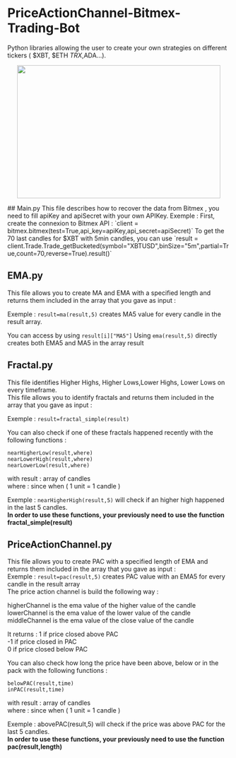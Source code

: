 # PriceActionChannel-Bitmex-Trading-Bot
Python libraries allowing the user to create your own strategies on different tickers ( $XBT, $ETH $TRX,$ADA...).  
<p align="center">
  <img width="460" height="300" src="https://firebounty.com/image/751-bitmex">
</p>
## Main.py 
This file describes how to recover the data from Bitmex , you need to fill apiKey and apiSecret with your own APIKey.  
Exemple :  
First, create the connexion to Bitmex API :  
`client = bitmex.bitmex(test=True,api_key=apiKey,api_secret=apiSecret)`  
To get the 70 last candles for $XBT with 5min candles, you can use 
`result = client.Trade.Trade_getBucketed(symbol="XBTUSD",binSize="5m",partial=True,count=70,reverse=True).result()`

## EMA.py
This file allows you to create MA and EMA with a specified length and returns them included in the array that you gave as input : 

Exemple : `result=ma(result,5)` creates MA5 value for every candle in the result array.

You can access by using `result[i]["MA5"]`
Using `ema(result,5)` directly creates both EMA5 and MA5 in the array result 

## Fractal.py
This file identifies Higher Highs, Higher Lows,Lower Highs, Lower Lows on every timeframe.  
This file allows you to identify fractals and returns them included in the array that you gave as input :  

Exemple : `result=fractal_simple(result)`

You can also check if one of these fractals happened recently with the following functions :  
```nearHigherHigh(result,where)  
nearHigherLow(result,where)  
nearLowerHigh(result,where)  
nearLowerLow(result,where)
```   
with result : array of candles  
where : since when ( 1 unit = 1 candle )   

Exemple : `nearHigherHigh(result,5)` will check if an higher high happened in the last 5 candles.  
**In order to use these functions, your previously need to use the function fractal_simple(result)**    
## PriceActionChannel.py  
This file allows you to create PAC with a specified length of EMA and returns them included in the array that you gave as input :   
Exemple : `result=pac(result,5)` creates PAC value with an EMA5 for every candle in the result array  
The price action channel is build the following way :   
  
higherChannel is the ema value of the higher value of the candle  
lowerChannel is the ema value of the lower value of the candle  
middleChannel is the ema value of the close value of the candle  
  
It returns : 1 if price closed above PAC  
             -1 if price closed in PAC  
             0 if price closed below PAC  
           
You can also check how long the price have been above, below or in the pack with the following functions : 
```abovePAC(result,time)  
belowPAC(result,time)  
inPAC(result,time)  
```  
with result : array of candles  
where : since when ( 1 unit = 1 candle )  

Exemple : abovePAC(result,5) will check if the price was above PAC for the last 5 candles.  
**In order to use these functions, your previously need to use the function pac(result,length)**  
